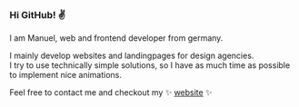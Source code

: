 ### Hi GitHub! ✌️

I am Manuel, web and frontend developer from germany.

I mainly develop websites and landingpages for design agencies.  
I try to use technically simple solutions, so I have as much time as possible to implement nice animations.

Feel free to contact me and checkout my ✨ [website](https://www.manuel-deutsch.de/?likes=github&loves=readme) ✨
